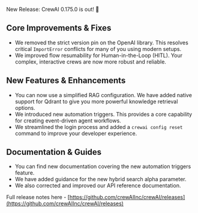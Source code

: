 New Release: CrewAI 0.175.0 is out! 🚨

## Core Improvements & Fixes
*   We removed the strict version pin on the OpenAI library. This resolves critical `ImportError` conflicts for many of you using modern setups.
*   We improved flow resumability for Human-in-the-Loop (HITL). Your complex, interactive crews are now more robust and reliable.

## New Features & Enhancements
*   You can now use a simplified RAG configuration. We have added native support for Qdrant to give you more powerful knowledge retrieval options.
*   We introduced new automation triggers. This provides a core capability for creating event-driven agent workflows.
*   We streamlined the login process and added a `crewai config reset` command to improve your developer experience.

## Documentation & Guides
*   You can find new documentation covering the new automation triggers feature.
*   We have added guidance for the new hybrid search alpha parameter.
*   We also corrected and improved our API reference documentation.

Full release notes here - [https://github.com/crewAIInc/crewAI/releases](https://github.com/crewAIInc/crewAI/releases)